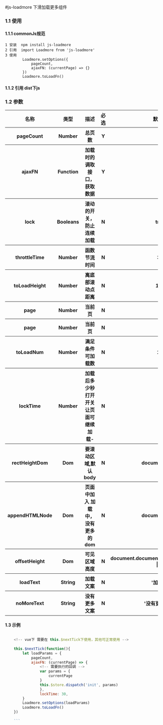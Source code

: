 #js-loadmore 下滑加载更多组件

### 1.1 使用
#### 1.1.1 commonJs规范
    1 安装  npm install js-loadmore
    2 引用  import Loadmore from 'js-loadmore'
    3 使用  
            Loadmore.setOptions({
                pageCount,
                ajaxFN: (currentPage) => {}
            })
            Loadmore.toLoadFn()
    
#### 1.1.2 引用 dist下js

### 1.2 参数
<table>
    <tr>
        <th>名称</th>
        <th>类型</th>
        <th>描述</th>
        <th>必选</th>
        <th>默认值</th>
    </tr>
    <tr>
        <th>pageCount</th>
        <th>Number</th>
        <th>总页数</th>
        <th>Y</th>
        <th>''</th>
    </tr>
    <tr>
        <th>ajaxFN</th>
        <th>Function</th>
        <th>加载时的调取接口，获取数据</th>
        <th>Y</th>
        <th>''</th>
    </tr>
    <tr>
        <th>lock</th>
        <th>Booleans</th>
        <th>滚动的开关，防止连续加载</th>
        <th>N</th>
        <th>true</th>
    </tr>
    <tr>
        <th>throttleTime</th>
        <th>Number </th>
        <th>函数节流时间</th>
        <th>N</th>
        <th>30</th>
    </tr>
    <tr>
        <th>toLoadHeight</th>
        <th>Number</th>
        <th>离底部滚动点距离</th>
        <th>N</th>
        <th>150</th>
    </tr>
    <tr>
        <th>page</th>
        <th>Number</th>
        <th>当前页</th>
        <th>N</th>
        <th>1</th>
    </tr>
    <tr>
        <th>page</th>
        <th>Number</th>
        <th>当前页</th>
        <th>N</th>
        <th>1</th>
    </tr>
    <tr>
        <th>toLoadNum</th>
        <th>Number</th>
        <th>满足条件可加载数</th>
        <th>N</th>
        <th>20</th>
    </tr>
    <tr>
        <th>lockTime</th>
        <th>Number</th>
        <th>加载后多少秒打开开关让页面可继续加载-</th>
        <th>N</th>
        <th>0</th>
    </tr>
    <tr>
        <th>rectHeightDom</th>
        <th>Dom</th>
        <th>要滚动区域,默认body</th>
        <th>N</th>
        <th>document.body</th>
    </tr>
    <tr>
        <th>appendHTMLNode</th>
        <th>Dom</th>
        <th>页面中加入 加载中，没有更多的dom</th>
        <th>N</th>
        <th>document.body</th>
    </tr>
    <tr>
        <th>offsetHeight</th>
        <th>Dom</th>
        <th>可见区域高度</th>
        <th>N</th>
        <th> document.documentElement.offsetHeight || 0</th>
    </tr>
    <tr>
        <th>loadText</th>
        <th>String</th>
        <th>加载文案</th>
        <th>N</th>
        <th>'加载中'</th>
    </tr>
    <tr>
        <th>noMoreText</th>
        <th>String</th>
        <th>没有更多文案</th>
        <th>N</th>
        <th>'没有更多内容'</th>
    </tr>
</table>  

#### 1.3 示例

```javascript

    <!-- vue下 需要在 this.$nextTick下使用，其他可正常使用 -->
    
    this.$nextTick(function(){
        let loadParams = {
            pageCount,
            ajaxFN: (currentPage) => {
                <!-- 需要执行的回调 -->
                var params = {
                    currentPage
                }
                this.$store.dispatch('init', params)
                },
                lockTime: 30, 
        }
        Loadmore.setOptions(loadParams)
        Loadmore.toLoadFn()
    })
    
    ```